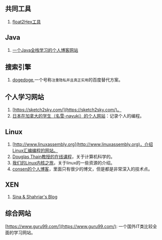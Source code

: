 ## 共同工具

1. [float2Hex工具](https://gregstoll.dyndns.org/~gregstoll/floattohex/)


## Java

1. [一个Java全栈学习的个人博客网站](https://how2j.cn/?p=72711)

## 搜索引擎

1. [dogedoge](https://www.dogedoge.com/),一个号称`注重隐私并且真正实用`的百度替代方案。

## 个人学习网站

1. [https://sketch2sky.com/](https://sketch2sky.com/)。
2. [日本在加拿大的学生（名雪-nayuki）的个人网站](https://www.nayuki.io)：记录个人的编程。

## Linux

1. [http://www.linuxassembly.org](http://www.linuxassembly.org)，介绍Linux汇编编程的网站。
2. [Douglas Thain教授的在线课程](https://www3.nd.edu)，关于计算机科学的。
3. [我们的Linux内核之旅](http://www.kerneltravel.net/)，关于linux的一些资源的介绍。
4. [consen的个人博客](https://consen.github.io/)，里面只有很少的博文，但是都是非常深入的技术点。

## XEN

1. [Sina & Shahriar's Blog](https://rayanfam.com/)

## 综合网站

[https://www.guru99.com/](https://www.guru99.com/): 一个国外IT类比较全面的学习网站。
